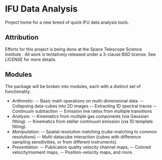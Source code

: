 # IFU Data Analysis

Project home for a new breed of quick IFU data analysis tools.

## Attribution
Efforts for this project is being done at the Space Telescope Science Institute
. All work is tentatively released under a 3-clause BSD license. See LICENSE
 for more details.
 
## Modules
The package will be broken into modules, each with a distinct set of 
functionality.

- *Arithmetic*:
-- Basic math operations on multi-dimensional data.
-- Collapsing data-cubes into 2D images
-- Extracting 1D spectral traces
-- Continuum subtraction
-- Emission line ratios from multiple transitions
- *Analysis*:
-- Kinematics from multiple gas components (via Gaussian fitting).
-- Kinematics from stellar continuum emission (via 1D template fitting).
- *Manipulation*:
-- Spatial resolution matching (cube-matching to common resolutions)
-- Multi-datacube interaction (cubes with difference sampling sensitivities,
 or from different instruments).
- *Presentation*:
-- Publication quality velocity channel maps,
-- Colored velocity/moment maps,
-- Position-velocity maps, and more.
